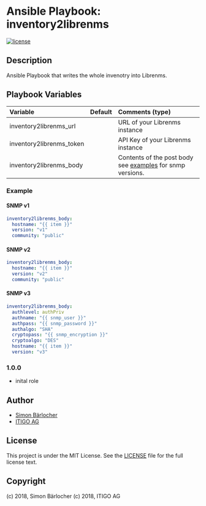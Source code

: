 # Ansible Playbook: inventory2librenms

[![license](https://img.shields.io/github/license/mashape/apistatus.svg?style=popout-square)](licence) 

## Description

Ansible Playbook that writes the whole invenotry into Librenms.

## Playbook Variables

| Variable             | Default     | Comments (type)                                   |
| :---                 | :---        | :---                                              |
| inventory2librenms_url |  | URL of your Librenms instance |
| inventory2librenms_token | | API Key of your Librenms instance |
| inventory2librenms_body | | Contents of the post body see [examples](#Example) for snmp versions.|

### Example

#### SNMP v1

```yml
inventory2librenms_body:
  hostname: "{{ item }}"
  version: "v1"
  community: "public"
```

#### SNMP v2
```yml
inventory2librenms_body:
  hostname: "{{ item }}"
  version: "v2"
  community: "public"
```

#### SNMP v3

```yml
inventory2librenms_body:
  authlevel: authPriv
  authname: "{{ snmp_user }}"
  authpass: "{{ snmp_password }}"
  authalgo: "SHA"
  cryptopass: "{{ snmp_encryption }}"
  cryptoalgo: "DES"
  hostname: "{{ item }}"
  version: "v3"
```

### 1.0.0

* inital role

## Author

* [Simon Bärlocher](https://sbaerlocher.ch)
* [ITIGO AG](https://www.itigo.ch)

## License

This project is under the MIT License. See the [LICENSE](licence) file for the full license text.

## Copyright

(c) 2018, Simon Bärlocher
(c) 2018, ITIGO AG